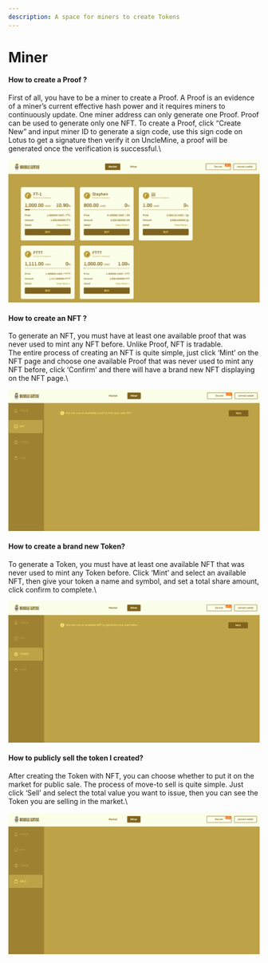 ```yaml
---
description: A space for miners to create Tokens
---
```


# Miner

#### How to create a Proof ?

First of all, you have to be a miner to create a Proof. A Proof is an evidence of a miner’s current effective hash power and it requires miners to continuously update. One miner address can only generate one Proof. Proof can be used to generate only one NFT. To create a Proof, click “Create New” and input miner ID to generate a sign code, use this sign code on Lotus to get a signature then verify it on UncleMine, a proof will be generated once the verification is successful.\


![](../.gitbook/assets/2.png)

#### How to create an NFT ?

To generate an NFT, you must have at least one available proof that was never used to mint any NFT before. Unlike Proof, NFT is tradable.\
The entire process of creating an NFT is quite simple, just click ‘Mint’ on the NFT page and choose one available Proof that was never used to mint any NFT before, click ‘Confirm’ and there will have a brand new NFT displaying on the NFT page.\


![](../.gitbook/assets/4.png)

#### How to create a brand new Token?

To generate a Token, you must have at least one available NFT that was never used to mint any Token before. Click ‘Mint’ and select an available NFT, then give your token a name and symbol, and set a total share amount, click confirm to complete.\


![](../.gitbook/assets/5.png)

#### How to publicly sell the token I created?

After creating the Token with NFT, you can choose whether to put it on the market for public sale. The process of move-to sell is quite simple. Just click ‘Sell’ and select the total value you want to issue, then you can see the Token you are selling in the market.\


![](../.gitbook/assets/6.png)
